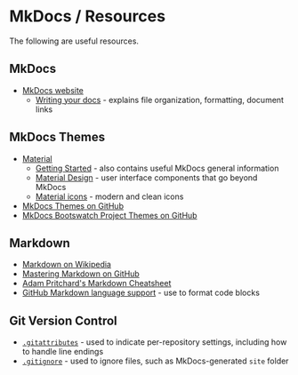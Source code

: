 # MkDocs / Resources #

The following are useful resources.

## MkDocs ##

*  [MkDocs website](http://www.mkdocs.org/)
	+ [Writing your docs](http://www.mkdocs.org/user-guide/writing-your-docs/) - explains file organization, formatting, document links

## MkDocs Themes ##

* [Material](http://squidfunk.github.io/mkdocs-material/)
	+ [Getting Started](http://squidfunk.github.io/mkdocs-material/getting-started/) - also contains useful MkDocs general information
	+ [Material Design](https://material.io) - user interface components that go beyond MkDocs
	+ [Material icons](https://material.io/icons/) - modern and clean icons
* [MkDocs Themes on GitHub](https://github.com/mkdocs/mkdocs/wiki/MkDocs-Themes)
* [MkDocs Bootswatch Project Themes on GitHub](http://mkdocs.github.io/mkdocs-bootswatch/)

## Markdown ##

* [Markdown on Wikipedia](https://en.wikipedia.org/wiki/Markdown)
* [Mastering Markdown on GitHub](https://guides.github.com/features/mastering-markdown/)
* [Adam Pritchard's Markdown Cheatsheet](https://github.com/adam-p/markdown-here/wiki/Markdown-Cheatsheet)
* [GitHub Markdown language support](https://github.com/github/linguist/blob/master/lib/linguist/languages.yml) - use to format code blocks

## Git Version Control ##

* [`.gitattributes`](https://git-scm.com/docs/gitattributes) - used to indicate per-repository settings, including how to handle line endings
* [`.gitignore`](https://git-scm.com/docs/gitignore) - used to ignore files, such as MkDocs-generated `site` folder
